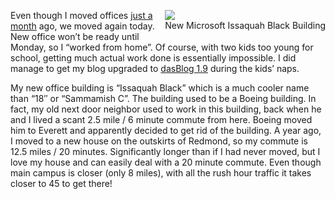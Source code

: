 <div
id="84E294D0-71C9-4bd0-A0FE-95764E0368D9:153d6944-dc7b-4578-8710-a2c9523305a7"
class="wlWriterSmartContent" contenteditable="false"
style="padding-right: 0px; display: inline; padding-left: 5px; float: right; padding-bottom: 0px; margin: 0px; padding-top: 0px">

<span
id="map-6ff6cd5d-0b86-4c0b-b169-9e805a204ff9">[![](http://s3.amazonaws.com/devhawk_images/WindowsLiveWriter/WorkingFromHomeAsTheOfficeMoves_72FB/map09acefc72c79.jpg)](http://local.live.com/default.aspx?v=2&cp=47.54693~-122.0346&lvl=1&style=o&scene=3713755&sp=aN.47.54674_-122.0346_New%2520Issquah%2520Black%2520Building_ "Click to view this map on Live.com")</span>\
New Microsoft Issaquah Black Building

</div>

Even though I moved offices [just a
month](http://devhawk.net/2006/09/06/Here+Has+Moved+And+Will+Move+Again.aspx)
ago, we moved again today. New office won’t be ready until Monday, so I
“worked from home”. Of course, with two kids too young for school,
getting much actual work done is essentially impossible. I did manage to
get my blog upgraded to [dasBlog
1.9](http://www.hanselman.com/blog/DasBlog19Released.aspx) during the
kids’ naps.

My new office building is “Issaquah Black” which is a much cooler name
than “18″ or “Sammamish C”. The building used to be a Boeing building.
In fact, my old next door neighbor used to work in this building, back
when he and I lived a scant 2.5 mile / 6 minute commute from here.
Boeing moved him to Everett and apparently decided to get rid of the
building. A year ago, I moved to a new house on the outskirts of
Redmond, so my commute is 12.5 miles / 20 minutes. Significantly longer
than if I had never moved, but I love my house and can easily deal with
a 20 minute commute. Even though main campus is closer (only 8 miles),
with all the rush hour traffic it takes closer to 45 to get there!
